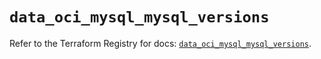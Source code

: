 # `data_oci_mysql_mysql_versions`

Refer to the Terraform Registry for docs: [`data_oci_mysql_mysql_versions`](https://registry.terraform.io/providers/oracle/oci/7.19.0/docs/data-sources/mysql_mysql_versions).
